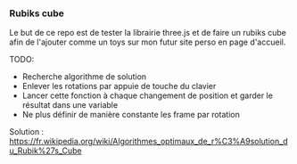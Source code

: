 ### Rubiks cube

Le but de ce repo est de tester la librairie three.js et de faire un rubiks cube afin de l'ajouter comme un toys sur mon futur site perso en page d'accueil.

TODO:
- Recherche algorithme de solution
- Enlever les rotations par appuie de touche du clavier
- Lancer cette fonction à chaque changement de position et garder le résultat dans une variable
- Ne plus définir de manière constante les frame par rotation

Solution :
https://fr.wikipedia.org/wiki/Algorithmes_optimaux_de_r%C3%A9solution_du_Rubik%27s_Cube